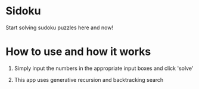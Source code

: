 # Sidoku

Start solving sudoku puzzles here and now!

# How to use and how it works

1. Simply input the numbers in the appropriate input boxes and click 'solve'

2. This app uses generative recursion and backtracking search 